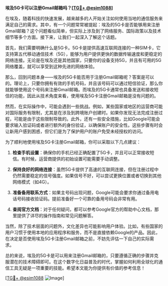 **埃及5G卡可以注册Gmail邮箱吗？[[TG💪+ @esim1088](https://t.me/s/esim1088)]**

在埃及，随着科技的快速发展，越来越多的人开始关注如何使用当地的通信服务来满足自己的需求。其中，有一个问题常常被提起：埃及的5G卡是否能够用来注册Gmail邮箱？这个问题看似简单，但实际上涉及到了网络服务、国际政策以及技术细节等多个方面。接下来，让我们一起深入了解这个话题。

首先，我们需要明确什么是5G卡。5G卡是提供高速互联网连接的一种SIM卡，它支持第五代移动通信技术（5G），能够为用户提供更快的数据传输速度和更稳定的网络连接。无论是在埃及还是其他国家，只要你的设备支持5G，并且有可用的5G网络覆盖，就可以享受到这种先进的网络体验。

那么，回到问题本身——埃及的5G卡能否用于注册Gmail邮箱呢？答案是可以的。理论上，只要你拥有有效的手机号码，并且该号码可以通过短信验证，那么你就能够使用这个号码来注册Gmail邮箱。而埃及的5G卡通常也具备发送和接收短信的功能，因此从技术角度来看，使用埃及5G卡注册Gmail邮箱是没有问题的。

然而，在实际操作中，可能会遇到一些挑战。例如，某些国家或地区的运营商可能对国际服务有限制，尤其是在涉及到跨境账户创建时。如果你发现无法完成注册过程，可能是由于这些限制导致的。此外，还有一些安全措施，比如Google可能会要求输入验证码或者进行额外的身份验证，以确保账户的安全性。这些步骤有时会让新用户感到困惑，但它们是为了保护用户的账户免受未经授权的访问。

为了顺利地使用埃及5G卡注册Gmail邮箱，你可以采取以下几点建议：

1. **检查手机设置**：确保你的手机已经正确配置了5G卡，并且可以正常接收短信。有时候，运营商提供的初始设置可能需要手动调整。
   
2. **保持良好的网络连接**：虽然5G卡提供了高速的互联网连接，但在注册过程中仍然需要稳定的信号强度。如果信号不好，可以尝试更换位置或者切换到其他网络模式（如4G）。

3. **准备备用联系方式**：如果主号码出现问题，Google可能会要求你通过备用电话号码接收验证码。提前准备好一个可靠的备用号码会非常有用。

4. **查阅官方文档**：对于任何疑问，都可以参考Google官方的帮助中心文档，那里提供了详尽的操作指南和常见问题解答。

当然，除了技术层面的问题外，文化差异也可能影响用户体验。比如，有些国家的用户习惯于使用本地的应用程序和服务，而不是直接依赖Google的产品。因此，在决定是否使用埃及5G卡注册Gmail邮箱之前，不妨先评估一下自己的实际需求。

总的来说，埃及的5G卡是可以用来注册Gmail邮箱的，只要遵循正确的步骤并克服潜在的技术障碍即可。在这个数字化日益普及的时代，掌握如何利用全球化的通信工具无疑是一项重要的技能。希望本文能为你提供有价值的参考信息！

[[TG💪+ @esim1088](https://t.me/s/esim1088) ![Image](https://i.postimg.cc/4NQfJmqS/Snipaste-2025-05-13-00-14-12.png)]